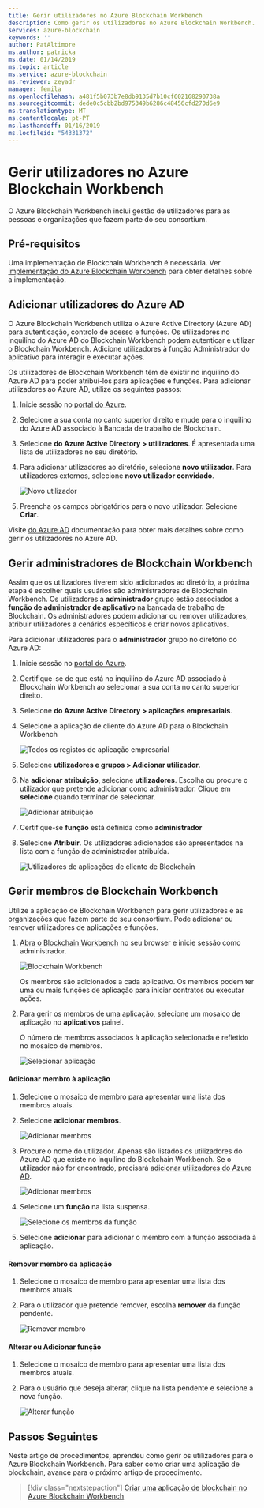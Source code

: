 ```yaml
---
title: Gerir utilizadores no Azure Blockchain Workbench
description: Como gerir os utilizadores no Azure Blockchain Workbench.
services: azure-blockchain
keywords: ''
author: PatAltimore
ms.author: patricka
ms.date: 01/14/2019
ms.topic: article
ms.service: azure-blockchain
ms.reviewer: zeyadr
manager: femila
ms.openlocfilehash: a481f5b073b7e8db9135d7b10cf602168290738a
ms.sourcegitcommit: dede0c5cbb2bd975349b6286c48456cfd270d6e9
ms.translationtype: MT
ms.contentlocale: pt-PT
ms.lasthandoff: 01/16/2019
ms.locfileid: "54331372"
---
```

# <a name="manage-users-in-azure-blockchain-workbench"></a>Gerir utilizadores no Azure Blockchain Workbench

O Azure Blockchain Workbench inclui gestão de utilizadores para as pessoas e organizações que fazem parte do seu consortium.

## <a name="prerequisites"></a>Pré-requisitos

Uma implementação de Blockchain Workbench é necessária. Ver [implementação do Azure Blockchain Workbench](deploy.md) para obter detalhes sobre a implementação.

## <a name="add-azure-ad-users"></a>Adicionar utilizadores do Azure AD

O Azure Blockchain Workbench utiliza o Azure Active Directory (Azure AD) para autenticação, controlo de acesso e funções. Os utilizadores no inquilino do Azure AD do Blockchain Workbench podem autenticar e utilizar o Blockchain Workbench. Adicione utilizadores à função Administrador do aplicativo para interagir e executar ações.

Os utilizadores de Blockchain Workbench têm de existir no inquilino do Azure AD para poder atribuí-los para aplicações e funções. Para adicionar utilizadores ao Azure AD, utilize os seguintes passos:

1.  Inicie sessão no [portal do Azure](https://portal.azure.com).
2.  Selecione a sua conta no canto superior direito e mude para o inquilino do Azure AD associado à Bancada de trabalho de Blockchain.
3.  Selecione **do Azure Active Directory > utilizadores**. É apresentada uma lista de utilizadores no seu diretório.
4.  Para adicionar utilizadores ao diretório, selecione **novo utilizador**. Para utilizadores externos, selecione **novo utilizador convidado**.

    ![Novo utilizador](./media/manage-users/add-ad-user.png)

5.  Preencha os campos obrigatórios para o novo utilizador. Selecione **Criar**.

Visite [do Azure AD](../../active-directory/fundamentals/add-users-azure-active-directory.md) documentação para obter mais detalhes sobre como gerir os utilizadores no Azure AD.

## <a name="manage-blockchain-workbench-administrators"></a>Gerir administradores de Blockchain Workbench

Assim que os utilizadores tiverem sido adicionados ao diretório, a próxima etapa é escolher quais usuários são administradores de Blockchain Workbench. Os utilizadores a **administrador** grupo estão associados a **função de administrador de aplicativo** na bancada de trabalho de Blockchain. Os administradores podem adicionar ou remover utilizadores, atribuir utilizadores a cenários específicos e criar novos aplicativos.

Para adicionar utilizadores para o **administrador** grupo no diretório do Azure AD:

1.  Inicie sessão no [portal do Azure](https://portal.azure.com).
2.  Certifique-se de que está no inquilino do Azure AD associado à Blockchain Workbench ao selecionar a sua conta no canto superior direito.
3.  Selecione **do Azure Active Directory > aplicações empresariais**.
4.  Selecione a aplicação de cliente do Azure AD para o Blockchain Workbench
    
    ![Todos os registos de aplicação empresarial](./media/manage-users/select-blockchain-client-app.png)

5.  Selecione **utilizadores e grupos > Adicionar utilizador**.
6.  Na **adicionar atribuição**, selecione **utilizadores**. Escolha ou procure o utilizador que pretende adicionar como administrador. Clique em **selecione** quando terminar de selecionar.

    ![Adicionar atribuição](./media/manage-users/add-user-assignment.png)

9.  Certifique-se **função** está definida como **administrador**
10. Selecione **Atribuir**. Os utilizadores adicionados são apresentados na lista com a função de administrador atribuída.

    ![Utilizadores de aplicações de cliente de Blockchain](./media/manage-users/blockchain-admin-list.png)

## <a name="managing-blockchain-workbench-members"></a>Gerir membros de Blockchain Workbench

Utilize a aplicação de Blockchain Workbench para gerir utilizadores e as organizações que fazem parte do seu consortium. Pode adicionar ou remover utilizadores de aplicações e funções.

1. [Abra o Blockchain Workbench](deploy.md#blockchain-workbench-web-url) no seu browser e inicie sessão como administrador.

    ![Blockchain Workbench](./media/manage-users/blockchain-workbench-applications.png)

    Os membros são adicionados a cada aplicativo. Os membros podem ter uma ou mais funções de aplicação para iniciar contratos ou executar ações.

2. Para gerir os membros de uma aplicação, selecione um mosaico de aplicação no **aplicativos** painel.

    O número de membros associados à aplicação selecionada é refletido no mosaico de membros.

    ![Selecionar aplicação](./media/manage-users/blockchain-workbench-select-application.png)


#### <a name="add-member-to-application"></a>Adicionar membro à aplicação

1. Selecione o mosaico de membro para apresentar uma lista dos membros atuais.
2. Selecione **adicionar membros**.

    ![Adicionar membros](./media/manage-users/application-add-members.png)

3. Procure o nome do utilizador.  Apenas são listados os utilizadores do Azure AD que existe no inquilino do Blockchain Workbench. Se o utilizador não for encontrado, precisará [adicionar utilizadores do Azure AD](#add-azure-ad-users).

    ![Adicionar membros](./media/manage-users/find-user.png)

4. Selecione um **função** na lista suspensa.

    ![Selecione os membros da função](./media/manage-users/application-select-role.png)

5. Selecione **adicionar** para adicionar o membro com a função associada à aplicação.

#### <a name="remove-member-from-application"></a>Remover membro da aplicação

1. Selecione o mosaico de membro para apresentar uma lista dos membros atuais.
2. Para o utilizador que pretende remover, escolha **remover** da função pendente.

    ![Remover membro](./media/manage-users/application-remove-member.png)

#### <a name="change-or-add-role"></a>Alterar ou Adicionar função

1. Selecione o mosaico de membro para apresentar uma lista dos membros atuais.
2. Para o usuário que deseja alterar, clique na lista pendente e selecione a nova função.

    ![Alterar função](./media/manage-users/application-change-role.png)

## <a name="next-steps"></a>Passos Seguintes

Neste artigo de procedimentos, aprendeu como gerir os utilizadores para o Azure Blockchain Workbench. Para saber como criar uma aplicação de blockchain, avance para o próximo artigo de procedimento.

> [!div class="nextstepaction"]
> [Criar uma aplicação de blockchain no Azure Blockchain Workbench](create-app.md)
